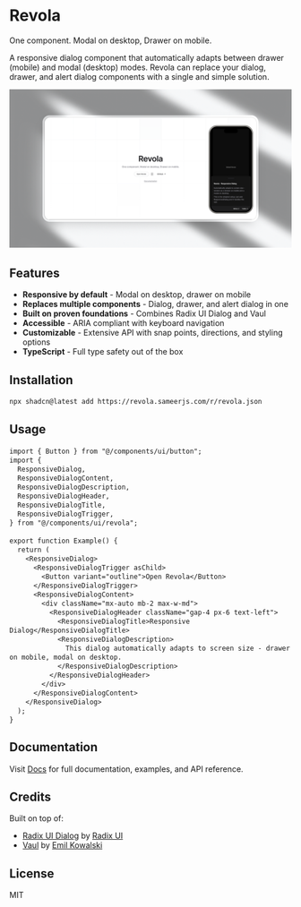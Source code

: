 # Revola

One component. Modal on desktop, Drawer on mobile.

A responsive dialog component that automatically adapts between drawer (mobile) and modal (desktop) modes. Revola can replace your dialog, drawer, and alert dialog components with a single and simple solution.

![](/main-mockup.png)

## Features

- **Responsive by default** - Modal on desktop, drawer on mobile
- **Replaces multiple components** - Dialog, drawer, and alert dialog in one
- **Built on proven foundations** - Combines Radix UI Dialog and Vaul
- **Accessible** - ARIA compliant with keyboard navigation
- **Customizable** - Extensive API with snap points, directions, and styling options
- **TypeScript** - Full type safety out of the box

## Installation

```bash
npx shadcn@latest add https://revola.sameerjs.com/r/revola.json
```

## Usage

```tsx
import { Button } from "@/components/ui/button";
import {
  ResponsiveDialog,
  ResponsiveDialogContent,
  ResponsiveDialogDescription,
  ResponsiveDialogHeader,
  ResponsiveDialogTitle,
  ResponsiveDialogTrigger,
} from "@/components/ui/revola";

export function Example() {
  return (
    <ResponsiveDialog>
      <ResponsiveDialogTrigger asChild>
        <Button variant="outline">Open Revola</Button>
      </ResponsiveDialogTrigger>
      <ResponsiveDialogContent>
        <div className="mx-auto mb-2 max-w-md">
          <ResponsiveDialogHeader className="gap-4 px-6 text-left">
            <ResponsiveDialogTitle>Responsive Dialog</ResponsiveDialogTitle>
            <ResponsiveDialogDescription>
              This dialog automatically adapts to screen size - drawer on mobile, modal on desktop.
            </ResponsiveDialogDescription>
          </ResponsiveDialogHeader>
        </div>
      </ResponsiveDialogContent>
    </ResponsiveDialog>
  );
}
```

## Documentation

Visit [Docs](https://revola.sameerjs.com/docs) for full documentation, examples, and API reference.

## Credits

Built on top of:

- [Radix UI Dialog](https://radix-ui.com/primitives/docs/components/dialog) by [Radix UI](https://radix-ui.com)
- [Vaul](https://vaul.emilkowal.ski) by [Emil Kowalski](https://github.com/emilkowalski)

## License

MIT
